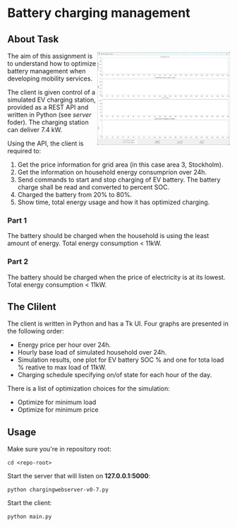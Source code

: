 # Battery charging management

## About Task

<img align="right" width="300" src="Screenshot.png" /> The aim of this assignment is to understand how to optimize battery management when developing mobility services.

The client is given control of a simulated EV charging station, provided as a REST API and written in Python (see *server* foder). The charging station can deliver 7.4 kW.

Using the API, the client is required to:

1. Get the price information for grid area (in this case area 3, Stockholm).
2. Get the information on household energy consumprion over 24h.
3. Send commands to start and stop charging of EV battery. The battery charge shall be read and converted to percent SOC.
4. Charged the battery from 20% to 80%.
5. Show time, total energy usage and how it has optimized charging.

### Part 1

The battery should be charged when the household is using the least amount of energy. 
Total energy consumption < 11kW.

### Part 2

The battery should be charged when the price of electricity is at its lowest.
Total energy consumption < 11kW.

## The Clilent

The client is written in Python and has a Tk UI. Four graphs are presented in the following order:

* Energy price per hour over 24h.
* Hourly base load of simulated household over 24h.
* Simulation results, one plot for EV battery SOC % and one for tota load % reative to max load of 11kW.
* Charging schedule specifying on/of state for each hour of the day.

There is a list of optimization choices for the simulation:

* Optimize for minimum load
* Optimize for minimum price


## Usage

Make sure you're in repository root:
```
cd <repo-root>
```

Start the server that will listen on **127.0.0.1:5000**:

```
python chargingwebserver-v0-7.py
```

Start the client:

```
python main.py
```

